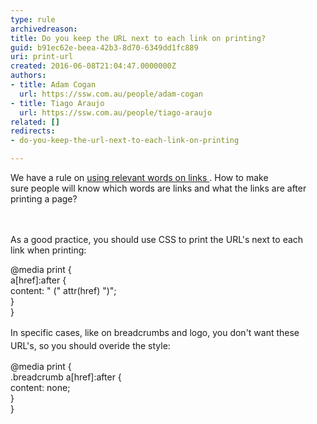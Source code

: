 ```yaml
---
type: rule
archivedreason: 
title: Do you keep the URL next to each link on printing?
guid: b91ec62e-beea-42b3-8d70-6349dd1fc889
uri: print-url
created: 2016-06-08T21:04:47.0000000Z
authors:
- title: Adam Cogan
  url: https://ssw.com.au/people/adam-cogan
- title: Tiago Araujo
  url: https://ssw.com.au/people/tiago-araujo
related: []
redirects:
- do-you-keep-the-url-next-to-each-link-on-printing

---
```



We have a rule on&#160;<a href="/_layouts/15/FIXUPREDIRECT.ASPX?WebId=3dfc0e07-e23a-4cbb-aac2-e778b71166a2&amp;TermSetId=07da3ddf-0924-4cd2-a6d4-a4809ae20160&amp;TermId=f19d44f5-5c5b-4cc8-905d-3f7ddb1edf58">using&#160;relevant words on&#160;links </a>. How to make sure&#160;people&#160;will know which words are links and what the links are after printing a page?<br>
<br><excerpt class='endintro'></excerpt><br>
<p>As a good practice, you should use CSS to print the URL's next to each link&#160;when printing&#58;</p><p class="ssw15-rteElement-CodeArea">@media print &#123;<br>a[href]&#58;after &#123;<br>content&#58; &quot; (&quot; attr(href) &quot;)&quot;;<br>&#125;<br>&#125;</p>​<span style="line-height&#58;1.5em;">In specific cases, like on breadcrumbs and ​logo, you don't want these URL's, so you should overide the style&#58;</span><div><p class="ssw15-rteElement-CodeArea">@media print &#123;<br><span class="ssw15-rteStyle-Highlight">.breadcrumb </span>a[href]&#58;after &#123;<br>content&#58; <span class="ssw15-rteStyle-Highlight">none</span>;<br>&#125;<br>&#125; <br></p></div>


